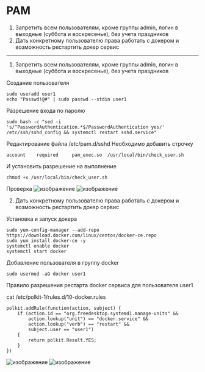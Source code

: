 # PAM
1. Запретить всем пользователям, кроме группы admin, логин в выходные (суббота и воскресенье), без учета праздников
2. Дать конкретному пользователю права работать с докером и возможность рестартить докер сервис
---
1. Запретить всем пользователям, кроме группы admin, логин в выходные (суббота и воскресенье), без учета праздников

Создание пользователя

    sudo useradd user1 
    echo "Passwd!@#" | sudo passwd --stdin user1

Разрешение входа по паролю 

    sudo bash -c "sed -i 's/^PasswordAuthentication.*$/PasswordAuthentication yes/' /etc/ssh/sshd_config && systemctl restart sshd.service"

Редактирование файла /etc/pam.d/sshd
Необходимо добавить строчку 

    account    required     pam_exec.so  /usr/local/bin/check_user.sh

И установить разрешение на выполнение

    chmod +x /usr/local/bin/check_user.sh

Проверка
![изображение](https://user-images.githubusercontent.com/36797330/132138002-abb3f0f4-bd66-4649-a689-989bb8993023.png)
![изображение](https://user-images.githubusercontent.com/36797330/132138016-3525c3b0-92e9-4acd-a4ef-9fbee88a5423.png)




2. Дать конкретному пользователю права работать с докером и возможность рестартить докер сервис

Установка и запуск докера

    sudo yum-config-manager --add-repo https://download.docker.com/linux/centos/docker-ce.repo
    sudo yum install docker-ce -y
    systemctl enable docker 
    systemctl start docker

Добавление пользователя в группу docker  

    sudo usermod -aG docker user1

Правило разрешения рестарта docker сервиса для пользователя user1

cat /etc/polkit-1/rules.d/10-docker.rules

    polkit.addRule(function(action, subject) {
        if (action.id == "org.freedesktop.systemd1.manage-units" &&
            action.lookup("unit") == "docker.service" &&
            action.lookup("verb") == "restart" &&
            subject.user == "user1")
        {
            return polkit.Result.YES;
        }
    })

![изображение](https://user-images.githubusercontent.com/36797330/132138041-6dc57fed-f472-428e-af13-716140a77549.png)
![изображение](https://user-images.githubusercontent.com/36797330/132138052-149bdf52-d5d1-4d84-b574-107080a2a03f.png)


